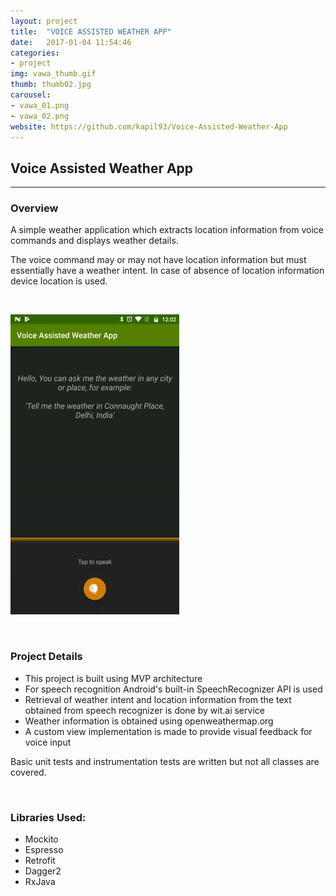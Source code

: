 ```yaml
---
layout: project
title:  "VOICE ASSISTED WEATHER APP"
date:   2017-01-04 11:54:46
categories:
- project
img: vawa_thumb.gif
thumb: thumb02.jpg
carousel:
- vawa_01.png
- vawa_02.png
website: https://github.com/kapil93/Voice-Assisted-Weather-App
---
```

## Voice Assisted Weather App
------------------------------

### Overview
A simple weather application which extracts location information from voice commands and displays weather details.

The voice command may or may not have location information but must essentially have a weather intent. In case of absence of location information device location is used.

<br>

![Animation](/assets/img/project/vawa.gif)

<br>

### Project Details
+ This project is built using MVP architecture
+ For speech recognition Android's built-in SpeechRecognizer API is used
+ Retrieval of weather intent and location information from the text obtained from speech recognizer is done by wit.ai service
+ Weather information is obtained using openweathermap.org
+ A custom view implementation is made to provide visual feedback for voice input

Basic unit tests and instrumentation tests are written but not all classes are covered.

<br>

### Libraries Used:
+ Mockito
+ Espresso
+ Retrofit
+ Dagger2
+ RxJava